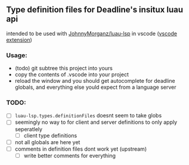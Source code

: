 ## Type definition files for Deadline's insitux luau api
intended to be used with [JohnnyMorganz/luau-lsp](https://github.com/JohnnyMorganz/luau-lsp) in vscode ([vscode extension](https://marketplace.visualstudio.com/items?itemName=JohnnyMorganz.luau-lsp))

### Usage:
- (todo) git subtree this project into yours
- copy the contents of .vscode into your project
- reload the window and you should get autocomplete for deadline globals, and everything else yould expect from a language server

### TODO:
- [ ] `luau-lsp.types.definitionFiles` doesnt seem to take globs
- [ ] seemingly no way to for client and server definitions to only apply seperatlely
  - [ ] client type definitions
- [ ] not all globals are here yet
- [ ] comments in definition files dont work yet (upstream)
  - [ ] write better comments for everything